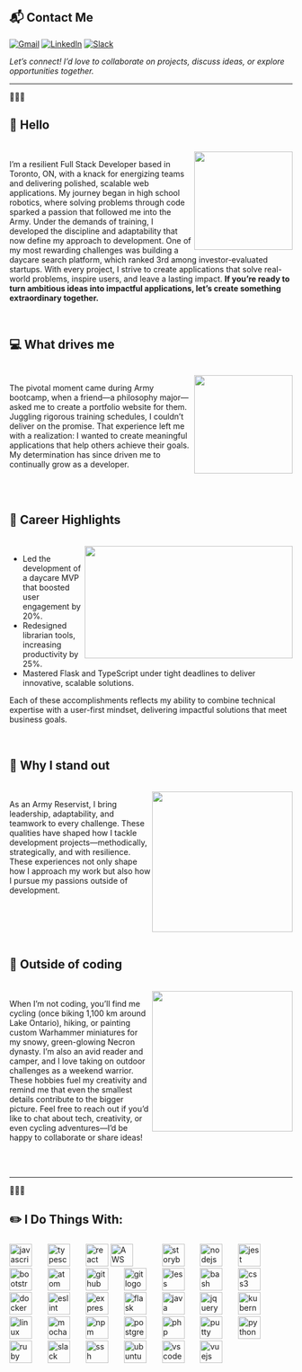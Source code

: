 ## 📬 **Contact Me**  

[![Gmail](https://img.shields.io/badge/Email-D14836?style=flat-square&logo=gmail&logoColor=white)](mailto:edsDbug@gmail.com)
[![LinkedIn](https://img.shields.io/badge/LinkedIn-0077B5?style=flat-square&logo=linkedin&logoColor=white)](https://linkedin.com/in/edgar-leung)
[![Slack](https://img.shields.io/badge/Slack-4A154B?style=flat-square&logo=slack&logoColor=white)](https://internetarchive.slack.com/team/U04CQHU6TNH)  

*Let’s connect! I’d love to collaborate on projects, discuss ideas, or explore opportunities together.*


---

🚀🚀🚀


## 👋 **Hello**
<br>
<img align="right" height="175" src="https://upload.wikimedia.org/wikipedia/commons/thumb/a/a8/CC_2022-06-18_193-Pano_%28cropped%29_01.jpg/1024px-CC_2022-06-18_193-Pano_%28cropped%29_01.jpg" />

<p align="left">
I’m a resilient Full Stack Developer based in Toronto, ON, with a knack for energizing teams and delivering polished, scalable web applications. My journey began in high school robotics, where solving problems through code sparked a passion that followed me into the Army. Under the demands of training, I developed the discipline and adaptability that now define my approach to development. One of my most rewarding challenges was building a daycare search platform, which ranked 3rd among investor-evaluated startups. With every project, I strive to create applications that solve real-world problems, inspire users, and leave a lasting impact. <strong>If you’re ready to turn ambitious ideas into impactful applications, let’s create something extraordinary together.</strong>
</p>
<br>

## 💻 **What drives me**
<br>
<img align="right" height="175" src="https://media.licdn.com/dms/image/v2/D4D12AQH7p3t4DT8LKg/article-cover_image-shrink_720_1280/article-cover_image-shrink_720_1280/0/1686832380307?e=1737590400&v=beta&t=yBcGbg2N7dPfXkP0XxNoCM0YdyPF8yRCg5eslXe0b4k" />

<p align="left">
The pivotal moment came during Army bootcamp, when a friend—a philosophy major—asked me to create a portfolio website for them. Juggling rigorous training schedules, I couldn’t deliver on the promise. That experience left me with a realization: I wanted to create meaningful applications that help others achieve their goals. My determination has since driven me to continually grow as a developer.
</p>
<br><br>

## 🌟 **Career Highlights**
<br>
<img align="right" width="370" height="200" src="https://trustytots.ca/logo/logo_blue.svg" />

<ul align="left">
  <li>Led the development of a daycare MVP that boosted user engagement by 20%.</li>
  <li>Redesigned librarian tools, increasing productivity by 25%.</li>
  <li>Mastered Flask and TypeScript under tight deadlines to deliver innovative, scalable solutions.</li>
</ul>
<p align="left">
Each of these accomplishments reflects my ability to combine technical expertise with a user-first mindset, delivering impactful solutions that meet business goals.
</p>
<br>


## 🎯 **Why I stand out**
<br>
<img align="right"  height="250" src="https://media.gettyimages.com/id/2163556089/photo/members-of-the-canadian-army-are-posing-for-photos-with-festival-goers-during-the-unionville.jpg?s=612x612&w=gi&k=20&c=ne7B89mIxmnIsqM2NNKOLZQMoKCVDvrLoCFuPGEMhp4=" />

<p align="left">
As an Army Reservist, I bring leadership, adaptability, and teamwork to every challenge. These qualities have shaped how I tackle development projects—methodically, strategically, and with resilience. These experiences not only shape how I approach my work but also how I pursue my passions outside of development.  
</p>
<br><br><br><br>

## 🚴 **Outside of coding**
<br>
<img align="right" height="250" src="https://girodilento.com/wp-content/uploads/2020/07/TCX_ADV_Pro_gallery01-1024x682.jpg" />

<p align="left">
When I’m not coding, you’ll find me cycling (once biking 1,100 km around Lake Ontario), hiking, or painting custom Warhammer miniatures for my snowy, green-glowing Necron dynasty. I’m also an avid reader and camper, and I love taking on outdoor challenges as a weekend warrior. These hobbies fuel my creativity and remind me that even the smallest details contribute to the bigger picture. Feel free to reach out if you’d like to chat about tech, creativity, or even cycling adventures—I’d be happy to collaborate or share ideas!
</p>
<br><br>

---

🚀🚀🚀



<h2 align="left">✏️ I Do Things With:</h2>

###

<div align="left">
  <img src="https://cdn.jsdelivr.net/gh/devicons/devicon/icons/javascript/javascript-original.svg" height="40" alt="javascript logo"  />
  <img width="20" />
  <img src="https://cdn.jsdelivr.net/gh/devicons/devicon/icons/typescript/typescript-original.svg" height="40" alt="typescript logo"  />
  <img width="20" />
  <img src="https://cdn.jsdelivr.net/gh/devicons/devicon/icons/react/react-original.svg" height="40" alt="react logo"  />
  <img src="https://upload.wikimedia.org/wikipedia/commons/9/93/Amazon_Web_Services_Logo.svg" height="40" alt="AWS logo" />
  <img width="20" />
  <img width="20" />
  <img src="https://cdn.jsdelivr.net/gh/devicons/devicon/icons/storybook/storybook-original.svg" height="40" alt="storybook logo"  />
  <img width="20" />
  <img src="https://cdn.jsdelivr.net/gh/devicons/devicon/icons/nodejs/nodejs-original.svg" height="40" alt="nodejs logo"  />
  <img width="20" />
  <img src="https://cdn.jsdelivr.net/gh/devicons/devicon/icons/jest/jest-plain.svg" height="40" alt="jest logo"  />
  <img width="20" />
  <img src="https://cdn.jsdelivr.net/gh/devicons/devicon/icons/bootstrap/bootstrap-original.svg" height="40" alt="bootstrap logo"  />
  <img width="20" />
  <img src="https://cdn.jsdelivr.net/gh/devicons/devicon/icons/atom/atom-original.svg" height="40" alt="atom logo"  />
  <img width="20" />
  <img src="https://cdn.jsdelivr.net/gh/devicons/devicon/icons/github/github-original.svg" height="40" alt="github logo"  />
  <img width="20" />
  <img src="https://cdn.jsdelivr.net/gh/devicons/devicon/icons/git/git-original.svg" height="40" alt="git logo"  />
  <img width="20" />
  <img src="https://cdn.jsdelivr.net/gh/devicons/devicon/icons/less/less-plain-wordmark.svg" height="40" alt="less logo"  />
  <img width="20" />
  <img src="https://cdn.jsdelivr.net/gh/devicons/devicon/icons/bash/bash-original.svg" height="40" alt="bash logo"  />
  <img width="20" />
  <img src="https://cdn.jsdelivr.net/gh/devicons/devicon/icons/css3/css3-original.svg" height="40" alt="css3 logo"  />
  <img width="20" />
  <img src="https://cdn.jsdelivr.net/gh/devicons/devicon/icons/docker/docker-original.svg" height="40" alt="docker logo"  />
  <img width="20" />
  <img src="https://cdn.jsdelivr.net/gh/devicons/devicon/icons/eslint/eslint-original.svg" height="40" alt="eslint logo"  />
  <img width="20" />
  <img src="https://cdn.jsdelivr.net/gh/devicons/devicon/icons/express/express-original.svg" height="40" alt="express logo"  />
  <img width="20" />
  <img src="https://cdn.jsdelivr.net/gh/devicons/devicon/icons/flask/flask-original.svg" height="40" alt="flask logo"  />
  <img width="20" />
  <img src="https://cdn.jsdelivr.net/gh/devicons/devicon/icons/java/java-original.svg" height="40" alt="java logo"  />
  <img width="20" />
  <img src="https://cdn.jsdelivr.net/gh/devicons/devicon/icons/jquery/jquery-original.svg" height="40" alt="jquery logo"  />
  <img width="20" />
  <img src="https://cdn.jsdelivr.net/gh/devicons/devicon/icons/kubernetes/kubernetes-plain.svg" height="40" alt="kubernetes logo"  />
  <img width="20" />
  <img src="https://cdn.jsdelivr.net/gh/devicons/devicon/icons/linux/linux-original.svg" height="40" alt="linux logo"  />
  <img width="20" />
  <img src="https://cdn.jsdelivr.net/gh/devicons/devicon/icons/mocha/mocha-plain.svg" height="40" alt="mocha logo"  />
  <img width="20" />
  <img src="https://cdn.jsdelivr.net/gh/devicons/devicon/icons/npm/npm-original-wordmark.svg" height="40" alt="npm logo"  />
  <img width="20" />
  <img src="https://cdn.jsdelivr.net/gh/devicons/devicon/icons/postgresql/postgresql-original.svg" height="40" alt="postgresql logo"  />
  <img width="20" />
  <img src="https://cdn.jsdelivr.net/gh/devicons/devicon/icons/php/php-original.svg" height="40" alt="php logo"  />
  <img width="20" />
  <img src="https://cdn.jsdelivr.net/gh/devicons/devicon/icons/putty/putty-original.svg" height="40" alt="putty logo"  />
  <img width="20" />
  <img src="https://cdn.jsdelivr.net/gh/devicons/devicon/icons/python/python-original.svg" height="40" alt="python logo"  />
  <img width="20" />
  <img src="https://cdn.jsdelivr.net/gh/devicons/devicon/icons/ruby/ruby-original.svg" height="40" alt="ruby logo"  />
  <img width="20" />
  <img src="https://cdn.jsdelivr.net/gh/devicons/devicon/icons/slack/slack-original.svg" height="40" alt="slack logo"  />
  <img width="20" />
  <img src="https://cdn.jsdelivr.net/gh/devicons/devicon/icons/ssh/ssh-original.svg" height="40" alt="ssh logo"  />
  <img width="20" />
  <img src="https://cdn.jsdelivr.net/gh/devicons/devicon/icons/ubuntu/ubuntu-plain.svg" height="40" alt="ubuntu logo"  />
  <img width="20" />
  <img src="https://cdn.jsdelivr.net/gh/devicons/devicon/icons/vscode/vscode-original.svg" height="40" alt="vscode logo"  />
  <img width="20" />
  <img src="https://cdn.jsdelivr.net/gh/devicons/devicon/icons/vuejs/vuejs-original.svg" height="40" alt="vuejs logo"  />
</div>




